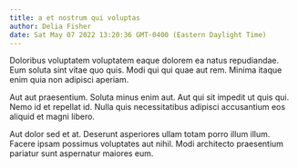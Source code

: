 ```yaml
---
title: a et nostrum qui voluptas
author: Delia Fisher
date: Sat May 07 2022 13:20:36 GMT-0400 (Eastern Daylight Time)
---
```

Doloribus voluptatem voluptatem eaque dolorem ea natus repudiandae. Eum soluta sint vitae quo quis. Modi qui qui quae aut rem. Minima itaque enim quia non adipisci aperiam.

 Aut aut praesentium. Soluta minus enim aut. Aut qui sit impedit ut quis qui. Nemo id et repellat id. Nulla quis necessitatibus adipisci accusantium eos aliquid et magni libero.

 Aut dolor sed et at. Deserunt asperiores ullam totam porro illum illum. Facere ipsam possimus voluptates aut nihil. Modi architecto praesentium pariatur sunt aspernatur maiores eum.